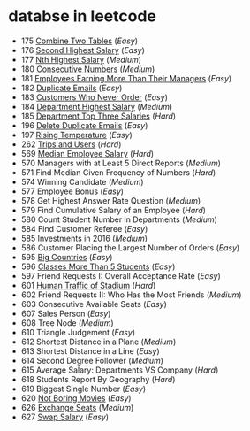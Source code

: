 # databse in leetcode

* 175   [Combine Two Tables](../leetcode/problems/200/175.combine-two-tables_1.sql) (_Easy_)
* 176   [Second Highest Salary](../leetcode/problems/200/176.second-highest-salary_1.sql) (_Easy_)
* 177   [Nth Highest Salary](../leetcode/problems/200/177.nth-highest-salary_2.sql) (_Medium_)
* 180   [Consecutive Numbers](../leetcode/problems/200/180.consecutive-numbers_2.sql) (_Medium_)
* 181   [Employees Earning More Than Their Managers](../leetcode/problems/200/181.employees-earning-more-than-their-managers_1.sql) (_Easy_)
* 182   [Duplicate Emails](../leetcode/problems/200/182.duplicate-emails_1.sql) (_Easy_)
* 183   [Customers Who Never Order](../leetcode/problems/200/183.customers-who-never-order_1.sql) (_Easy_)
* 184   [Department Highest Salary](../leetcode/problems/200/184.department-highest-salary_2.sql) (_Medium_)
* 185   [Department Top Three Salaries](../leetcode/problems/200/185.department-top-three-salaries_3.sql) (_Hard_)
* 196   [Delete Duplicate Emails](../leetcode/problems/200/196.delete-duplicate-emails_1.sql) (_Easy_)
* 197   [Rising Temperature](../leetcode/problems/200/197.rising-temperature_1.sql) (_Easy_)
* 262   [Trips and Users](../leetcode/problems/300/262.trips-and-users_3.sql) (_Hard_)
* 569   [Median Employee Salary](../leetcode/problems/600/569.median-employee-salary_3.sql) (_Hard_)
* 570   Managers with at Least 5 Direct Reports (_Medium_)
* 571   Find Median Given Frequency of Numbers (_Hard_)
* 574   Winning Candidate (_Medium_)
* 577   Employee Bonus (_Easy_)
* 578   Get Highest Answer Rate Question (_Medium_)
* 579   Find Cumulative Salary of an Employee (_Hard_)
* 580   Count Student Number in Departments (_Medium_)
* 584   Find Customer Referee (_Easy_)
* 585   Investments in 2016 (_Medium_)
* 586   Customer Placing the Largest Number of Orders (_Easy_)
* 595   [Big Countries](../leetcode/problems/600/595.big-countries_1.sql) (_Easy_)
* 596   [Classes More Than 5 Students](../leetcode/problems/600/596.classes-more-than-5-students_1.sql) (_Easy_)
* 597   Friend Requests I: Overall Acceptance Rate (_Easy_)
* 601   [Human Traffic of Stadium](../leetcode/problems/700/601.human-traffic-of-stadium_3.sql) (_Hard_)
* 602   Friend Requests II: Who Has the Most Friends (_Medium_)
* 603   Consecutive Available Seats (_Easy_)
* 607   Sales Person (_Easy_)
* 608   Tree Node (_Medium_)
* 610   Triangle Judgement (_Easy_)
* 612   Shortest Distance in a Plane (_Medium_)
* 613   Shortest Distance in a Line (_Easy_)
* 614   Second Degree Follower (_Medium_)
* 615   Average Salary: Departments VS Company (_Hard_)
* 618   Students Report By Geography (_Hard_)
* 619   Biggest Single Number (_Easy_)
* 620   [Not Boring Movies](../leetcode/problems/700/620.not-boring-movies_1.sql) (_Easy_)
* 626   [Exchange Seats](../leetcode/problems/700/626.exchange-seats_2.sql) (_Medium_)
* 627   [Swap Salary](../leetcode/problems/700/627.swap-salary_1.sql) (_Easy_)